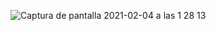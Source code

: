 ![Captura de pantalla 2021-02-04 a las 1 28 13](https://user-images.githubusercontent.com/47045714/106937310-e2b29900-671d-11eb-9c2d-dea814f169bf.png)
